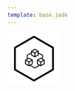 ```yaml
---
template: base.jade
---
```


<section class="cc wh">
    <a href="https://github.com/opendevsecops">
        <img class="f100 mw256 mh256" src="images/logo.opendevsecops.svg"/>
    </a>
</section>
